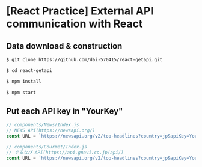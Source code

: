 # [React Practice] External API communication with React

## Data download & construction

```bash
$ git clone https://github.com/dai-570415/react-getapi.git

$ cd react-getapi

$ npm install

$ npm start
```

## Put each API key in "YourKey"

```js
// components/News/Index.js
// NEWS API(https://newsapi.org/) 
const URL = `https://newsapi.org/v2/top-headlines?country=jp&apiKey=YourKey`;
```

```js
// components/Gourmet/Index.js
// ぐるなび API(https://api.gnavi.co.jp/api/)
const URL = `https://newsapi.org/v2/top-headlines?country=jp&apiKey=YourKey`;
```
